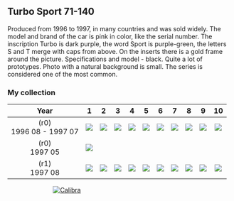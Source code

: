 ## Turbo Sport 71-140

Produced from 1996 to 1997, in many countries and was sold widely. The model and brand of the car is pink in color, like
the serial number. The inscription Turbo is dark purple, the word Sport is purple-green, the letters S and T merge with
caps from above. On the inserts there is a gold frame around the picture. Specifications and model - black. Quite a lot
of prototypes. Photo with a natural background is small. The series is considered one of the most common.

### My collection

|            Year            |                                                                                                                     1                                                                                                                      |                                                                                                                     2                                                                                                                      |                                                                                                                     3                                                                                                                      |                                                                                                                     4                                                                                                                      |                                                                                                                     5                                                                                                                      |                                                                                                                     6                                                                                                                      |                                                                                                                     7                                                                                                                      |                                                                                                                     8                                                                                                                      |                                                                                                                     9                                                                                                                      |                                                                                                                      10                                                                                                                      |
|:--------------------------:|:------------------------------------------------------------------------------------------------------------------------------------------------------------------------------------------------------------------------------------------:|:------------------------------------------------------------------------------------------------------------------------------------------------------------------------------------------------------------------------------------------:|:------------------------------------------------------------------------------------------------------------------------------------------------------------------------------------------------------------------------------------------:|:------------------------------------------------------------------------------------------------------------------------------------------------------------------------------------------------------------------------------------------:|:------------------------------------------------------------------------------------------------------------------------------------------------------------------------------------------------------------------------------------------:|:------------------------------------------------------------------------------------------------------------------------------------------------------------------------------------------------------------------------------------------:|:------------------------------------------------------------------------------------------------------------------------------------------------------------------------------------------------------------------------------------------:|:------------------------------------------------------------------------------------------------------------------------------------------------------------------------------------------------------------------------------------------:|:------------------------------------------------------------------------------------------------------------------------------------------------------------------------------------------------------------------------------------------:|:--------------------------------------------------------------------------------------------------------------------------------------------------------------------------------------------------------------------------------------------:|
| (r0)<br/>1996 08 - 1997 07 | [<img src='thumbnails/outer/(r0)+1996_08_-_1997_07.1.4.png'>](https://raw.githubusercontent.com/vlegchilkin/collection/72ea4904c00de34bffa663b01aea77c22424e4cb/gum_wrappers/kent/turbo/sport/71-140/outer/(r0)+1996_08_-_1997_07.1.4.png) | [<img src='thumbnails/outer/(r0)+1996_08_-_1997_07.2.4.png'>](https://raw.githubusercontent.com/vlegchilkin/collection/72ea4904c00de34bffa663b01aea77c22424e4cb/gum_wrappers/kent/turbo/sport/71-140/outer/(r0)+1996_08_-_1997_07.2.4.png) | [<img src='thumbnails/outer/(r0)+1996_08_-_1997_07.3.5.png'>](https://raw.githubusercontent.com/vlegchilkin/collection/72ea4904c00de34bffa663b01aea77c22424e4cb/gum_wrappers/kent/turbo/sport/71-140/outer/(r0)+1996_08_-_1997_07.3.5.png) | [<img src='thumbnails/outer/(r0)+1996_08_-_1997_07.4.5.png'>](https://raw.githubusercontent.com/vlegchilkin/collection/72ea4904c00de34bffa663b01aea77c22424e4cb/gum_wrappers/kent/turbo/sport/71-140/outer/(r0)+1996_08_-_1997_07.4.5.png) | [<img src='thumbnails/outer/(r0)+1996_08_-_1997_07.5.5.png'>](https://raw.githubusercontent.com/vlegchilkin/collection/72ea4904c00de34bffa663b01aea77c22424e4cb/gum_wrappers/kent/turbo/sport/71-140/outer/(r0)+1996_08_-_1997_07.5.5.png) | [<img src='thumbnails/outer/(r0)+1996_08_-_1997_07.6.5.png'>](https://raw.githubusercontent.com/vlegchilkin/collection/72ea4904c00de34bffa663b01aea77c22424e4cb/gum_wrappers/kent/turbo/sport/71-140/outer/(r0)+1996_08_-_1997_07.6.5.png) | [<img src='thumbnails/outer/(r0)+1996_08_-_1997_07.7.4.png'>](https://raw.githubusercontent.com/vlegchilkin/collection/72ea4904c00de34bffa663b01aea77c22424e4cb/gum_wrappers/kent/turbo/sport/71-140/outer/(r0)+1996_08_-_1997_07.7.4.png) | [<img src='thumbnails/outer/(r0)+1996_08_-_1997_07.8.0.png'>](https://raw.githubusercontent.com/vlegchilkin/collection/72ea4904c00de34bffa663b01aea77c22424e4cb/gum_wrappers/kent/turbo/sport/71-140/outer/(r0)+1996_08_-_1997_07.8.0.png) | [<img src='thumbnails/outer/(r0)+1996_08_-_1997_07.9.5.png'>](https://raw.githubusercontent.com/vlegchilkin/collection/72ea4904c00de34bffa663b01aea77c22424e4cb/gum_wrappers/kent/turbo/sport/71-140/outer/(r0)+1996_08_-_1997_07.9.5.png) | [<img src='thumbnails/outer/(r0)+1996_08_-_1997_07.10.5.png'>](https://raw.githubusercontent.com/vlegchilkin/collection/72ea4904c00de34bffa663b01aea77c22424e4cb/gum_wrappers/kent/turbo/sport/71-140/outer/(r0)+1996_08_-_1997_07.10.5.png) |
|      (r0)<br/>1997 05      |           [<img src='thumbnails/outer/(r0)+1997_05.7.5.png'>](https://raw.githubusercontent.com/vlegchilkin/collection/72ea4904c00de34bffa663b01aea77c22424e4cb/gum_wrappers/kent/turbo/sport/71-140/outer/(r0)+1997_05.7.5.png)           |
|      (r1)<br/>1997 08      |           [<img src='thumbnails/outer/(r1)+1997_08.1.0.png'>](https://raw.githubusercontent.com/vlegchilkin/collection/72ea4904c00de34bffa663b01aea77c22424e4cb/gum_wrappers/kent/turbo/sport/71-140/outer/(r1)+1997_08.1.0.png)           |           [<img src='thumbnails/outer/(r1)+1997_08.2.0.png'>](https://raw.githubusercontent.com/vlegchilkin/collection/72ea4904c00de34bffa663b01aea77c22424e4cb/gum_wrappers/kent/turbo/sport/71-140/outer/(r1)+1997_08.2.0.png)           |           [<img src='thumbnails/outer/(r1)+1997_08.3.0.png'>](https://raw.githubusercontent.com/vlegchilkin/collection/72ea4904c00de34bffa663b01aea77c22424e4cb/gum_wrappers/kent/turbo/sport/71-140/outer/(r1)+1997_08.3.0.png)           |           [<img src='thumbnails/outer/(r1)+1997_08.4.0.png'>](https://raw.githubusercontent.com/vlegchilkin/collection/72ea4904c00de34bffa663b01aea77c22424e4cb/gum_wrappers/kent/turbo/sport/71-140/outer/(r1)+1997_08.4.0.png)           |           [<img src='thumbnails/outer/(r1)+1997_08.5.0.png'>](https://raw.githubusercontent.com/vlegchilkin/collection/72ea4904c00de34bffa663b01aea77c22424e4cb/gum_wrappers/kent/turbo/sport/71-140/outer/(r1)+1997_08.5.0.png)           |           [<img src='thumbnails/outer/(r1)+1997_08.6.0.png'>](https://raw.githubusercontent.com/vlegchilkin/collection/72ea4904c00de34bffa663b01aea77c22424e4cb/gum_wrappers/kent/turbo/sport/71-140/outer/(r1)+1997_08.6.0.png)           |           [<img src='thumbnails/outer/(r1)+1997_08.7.0.png'>](https://raw.githubusercontent.com/vlegchilkin/collection/72ea4904c00de34bffa663b01aea77c22424e4cb/gum_wrappers/kent/turbo/sport/71-140/outer/(r1)+1997_08.7.0.png)           |           [<img src='thumbnails/outer/(r1)+1997_08.8.5.png'>](https://raw.githubusercontent.com/vlegchilkin/collection/72ea4904c00de34bffa663b01aea77c22424e4cb/gum_wrappers/kent/turbo/sport/71-140/outer/(r1)+1997_08.8.5.png)           |           [<img src='thumbnails/outer/(r1)+1997_08.9.0.png'>](https://raw.githubusercontent.com/vlegchilkin/collection/72ea4904c00de34bffa663b01aea77c22424e4cb/gum_wrappers/kent/turbo/sport/71-140/outer/(r1)+1997_08.9.0.png)           |           [<img src='thumbnails/outer/(r1)+1997_08.10.0.png'>](https://raw.githubusercontent.com/vlegchilkin/collection/72ea4904c00de34bffa663b01aea77c22424e4cb/gum_wrappers/kent/turbo/sport/71-140/outer/(r1)+1997_08.10.0.png)           |

<span style="display: inline-block;">
	<a href='https://raw.githubusercontent.com/vlegchilkin/collection/8dcf5fca93007ea961b5170378d1f65d9c9fd72f/gum_wrappers/kent/turbo/sport/71-140/inner/71.5.png' title=''><img src='thumbnails/inner/71.5.png' alt=''></a>
</span>
<span style="display: inline-block;">
	<a href='https://raw.githubusercontent.com/vlegchilkin/collection/8dcf5fca93007ea961b5170378d1f65d9c9fd72f/gum_wrappers/kent/turbo/sport/71-140/inner/72.5.png' title=''><img src='thumbnails/inner/72.5.png' alt=''></a>
</span>
<span style="display: inline-block;">
	<a href='https://raw.githubusercontent.com/vlegchilkin/collection/8dcf5fca93007ea961b5170378d1f65d9c9fd72f/gum_wrappers/kent/turbo/sport/71-140/inner/73.5.png' title=''><img src='thumbnails/inner/73.5.png' alt=''></a>
</span>
<span style="display: inline-block;">
	<a href='https://raw.githubusercontent.com/vlegchilkin/collection/8dcf5fca93007ea961b5170378d1f65d9c9fd72f/gum_wrappers/kent/turbo/sport/71-140/inner/74.5.png' title=''><img src='thumbnails/inner/74.5.png' alt=''></a>
</span>
<span style="display: inline-block;">
	<a href='https://raw.githubusercontent.com/vlegchilkin/collection/8dcf5fca93007ea961b5170378d1f65d9c9fd72f/gum_wrappers/kent/turbo/sport/71-140/inner/75.5.png' title=''><img src='thumbnails/inner/75.5.png' alt=''></a>
</span>
<span style="display: inline-block;">
	<a href='https://raw.githubusercontent.com/vlegchilkin/collection/8dcf5fca93007ea961b5170378d1f65d9c9fd72f/gum_wrappers/kent/turbo/sport/71-140/inner/76.5.png' title=''><img src='thumbnails/inner/76.5.png' alt=''></a>
</span>
<span style="display: inline-block;">
	<a href='https://raw.githubusercontent.com/vlegchilkin/collection/8dcf5fca93007ea961b5170378d1f65d9c9fd72f/gum_wrappers/kent/turbo/sport/71-140/inner/77.4.png' title=''><img src='thumbnails/inner/77.4.png' alt=''></a>
</span>
<span style="display: inline-block;">
	<a href='https://raw.githubusercontent.com/vlegchilkin/collection/8dcf5fca93007ea961b5170378d1f65d9c9fd72f/gum_wrappers/kent/turbo/sport/71-140/inner/78.5.png' title=''><img src='thumbnails/inner/78.5.png' alt=''></a>
</span>
<span style="display: inline-block;">
	<a href='https://raw.githubusercontent.com/vlegchilkin/collection/8dcf5fca93007ea961b5170378d1f65d9c9fd72f/gum_wrappers/kent/turbo/sport/71-140/inner/79.5.png' title=''><img src='thumbnails/inner/79.5.png' alt=''></a>
</span>
<span style="display: inline-block;">
	<a href='https://raw.githubusercontent.com/vlegchilkin/collection/8dcf5fca93007ea961b5170378d1f65d9c9fd72f/gum_wrappers/kent/turbo/sport/71-140/inner/80.5.png' title=''><img src='thumbnails/inner/80.5.png' alt=''></a>
</span>
<span style="display: inline-block;">
	<a href='https://raw.githubusercontent.com/vlegchilkin/collection/8dcf5fca93007ea961b5170378d1f65d9c9fd72f/gum_wrappers/kent/turbo/sport/71-140/inner/81.4.png' title=''><img src='thumbnails/inner/81.4.png' alt=''></a>
</span>
<span style="display: inline-block;">
	<a href='https://raw.githubusercontent.com/vlegchilkin/collection/8dcf5fca93007ea961b5170378d1f65d9c9fd72f/gum_wrappers/kent/turbo/sport/71-140/inner/82.5.png' title=''><img src='thumbnails/inner/82.5.png' alt=''></a>
</span>
<span style="display: inline-block;">
	<a href='https://raw.githubusercontent.com/vlegchilkin/collection/8dcf5fca93007ea961b5170378d1f65d9c9fd72f/gum_wrappers/kent/turbo/sport/71-140/inner/83.4.png' title=''><img src='thumbnails/inner/83.4.png' alt=''></a>
</span>
<span style="display: inline-block;">
	<a href='https://raw.githubusercontent.com/vlegchilkin/collection/8dcf5fca93007ea961b5170378d1f65d9c9fd72f/gum_wrappers/kent/turbo/sport/71-140/inner/84.5.png' title=''><img src='thumbnails/inner/84.5.png' alt=''></a>
</span>
<span style="display: inline-block;">
	<a href='https://raw.githubusercontent.com/vlegchilkin/collection/8dcf5fca93007ea961b5170378d1f65d9c9fd72f/gum_wrappers/kent/turbo/sport/71-140/inner/85.5.png' title=''><img src='thumbnails/inner/85.5.png' alt=''></a>
</span>
<span style="display: inline-block;">
	<a href='https://raw.githubusercontent.com/vlegchilkin/collection/8dcf5fca93007ea961b5170378d1f65d9c9fd72f/gum_wrappers/kent/turbo/sport/71-140/inner/86.5.png' title=''><img src='thumbnails/inner/86.5.png' alt=''></a>
</span>
<span style="display: inline-block;">
	<a href='https://raw.githubusercontent.com/vlegchilkin/collection/8dcf5fca93007ea961b5170378d1f65d9c9fd72f/gum_wrappers/kent/turbo/sport/71-140/inner/87.4.png' title=''><img src='thumbnails/inner/87.4.png' alt=''></a>
</span>
<span style="display: inline-block;">
	<a href='https://raw.githubusercontent.com/vlegchilkin/collection/8dcf5fca93007ea961b5170378d1f65d9c9fd72f/gum_wrappers/kent/turbo/sport/71-140/inner/88.5.png' title=''><img src='thumbnails/inner/88.5.png' alt=''></a>
</span>
<span style="display: inline-block;">
	<a href='https://raw.githubusercontent.com/vlegchilkin/collection/8dcf5fca93007ea961b5170378d1f65d9c9fd72f/gum_wrappers/kent/turbo/sport/71-140/inner/89.5.png' title=''><img src='thumbnails/inner/89.5.png' alt=''></a>
</span>
<span style="display: inline-block;">
	<a href='https://raw.githubusercontent.com/vlegchilkin/collection/8dcf5fca93007ea961b5170378d1f65d9c9fd72f/gum_wrappers/kent/turbo/sport/71-140/inner/90.3.png' title=''><img src='thumbnails/inner/90.3.png' alt=''></a>
</span>
<span style="display: inline-block;">
	<a href='https://raw.githubusercontent.com/vlegchilkin/collection/8dcf5fca93007ea961b5170378d1f65d9c9fd72f/gum_wrappers/kent/turbo/sport/71-140/inner/91.5.png' title=''><img src='thumbnails/inner/91.5.png' alt=''></a>
</span>
<span style="display: inline-block;">
	<a href='https://raw.githubusercontent.com/vlegchilkin/collection/8dcf5fca93007ea961b5170378d1f65d9c9fd72f/gum_wrappers/kent/turbo/sport/71-140/inner/92.4.png' title=''><img src='thumbnails/inner/92.4.png' alt=''></a>
</span>
<span style="display: inline-block;">
	<a href='https://raw.githubusercontent.com/vlegchilkin/collection/8dcf5fca93007ea961b5170378d1f65d9c9fd72f/gum_wrappers/kent/turbo/sport/71-140/inner/93.5.png' title=''><img src='thumbnails/inner/93.5.png' alt=''></a>
</span>
<span style="display: inline-block;">
	<a href='https://raw.githubusercontent.com/vlegchilkin/collection/8dcf5fca93007ea961b5170378d1f65d9c9fd72f/gum_wrappers/kent/turbo/sport/71-140/inner/94.4.png' title=''><img src='thumbnails/inner/94.4.png' alt=''></a>
</span>
<span style="display: inline-block;">
	<a href='https://raw.githubusercontent.com/vlegchilkin/collection/8dcf5fca93007ea961b5170378d1f65d9c9fd72f/gum_wrappers/kent/turbo/sport/71-140/inner/95.5.png' title=''><img src='thumbnails/inner/95.5.png' alt=''></a>
</span>
<span style="display: inline-block;">
	<a href='https://raw.githubusercontent.com/vlegchilkin/collection/8dcf5fca93007ea961b5170378d1f65d9c9fd72f/gum_wrappers/kent/turbo/sport/71-140/inner/96.4.png' title=''><img src='thumbnails/inner/96.4.png' alt=''></a>
	<a href='https://raw.githubusercontent.com/vlegchilkin/collection/8dcf5fca93007ea961b5170378d1f65d9c9fd72f/gum_wrappers/kent/turbo/sport/71-140/inner/96.calibra.4.png' title='Calibra'><img src='thumbnails/inner/96.calibra.4.png' alt='Calibra'></a>
</span>
<span style="display: inline-block;">
	<a href='https://raw.githubusercontent.com/vlegchilkin/collection/8dcf5fca93007ea961b5170378d1f65d9c9fd72f/gum_wrappers/kent/turbo/sport/71-140/inner/97.5.png' title=''><img src='thumbnails/inner/97.5.png' alt=''></a>
</span>
<span style="display: inline-block;">
	<a href='https://raw.githubusercontent.com/vlegchilkin/collection/8dcf5fca93007ea961b5170378d1f65d9c9fd72f/gum_wrappers/kent/turbo/sport/71-140/inner/98.4.png' title=''><img src='thumbnails/inner/98.4.png' alt=''></a>
</span>
<span style="display: inline-block;">
	<a href='https://raw.githubusercontent.com/vlegchilkin/collection/8dcf5fca93007ea961b5170378d1f65d9c9fd72f/gum_wrappers/kent/turbo/sport/71-140/inner/99.5.png' title=''><img src='thumbnails/inner/99.5.png' alt=''></a>
</span>
<span style="display: inline-block;">
	<a href='https://raw.githubusercontent.com/vlegchilkin/collection/8dcf5fca93007ea961b5170378d1f65d9c9fd72f/gum_wrappers/kent/turbo/sport/71-140/inner/100.4.png' title=''><img src='thumbnails/inner/100.4.png' alt=''></a>
</span>
<span style="display: inline-block;">
	<a href='https://raw.githubusercontent.com/vlegchilkin/collection/8dcf5fca93007ea961b5170378d1f65d9c9fd72f/gum_wrappers/kent/turbo/sport/71-140/inner/101.5.png' title=''><img src='thumbnails/inner/101.5.png' alt=''></a>
</span>
<span style="display: inline-block;">
	<a href='https://raw.githubusercontent.com/vlegchilkin/collection/8dcf5fca93007ea961b5170378d1f65d9c9fd72f/gum_wrappers/kent/turbo/sport/71-140/inner/102.5.png' title=''><img src='thumbnails/inner/102.5.png' alt=''></a>
</span>
<span style="display: inline-block;">
	<a href='https://raw.githubusercontent.com/vlegchilkin/collection/8dcf5fca93007ea961b5170378d1f65d9c9fd72f/gum_wrappers/kent/turbo/sport/71-140/inner/103.4.png' title=''><img src='thumbnails/inner/103.4.png' alt=''></a>
</span>
<span style="display: inline-block;">
	<a href='https://raw.githubusercontent.com/vlegchilkin/collection/8dcf5fca93007ea961b5170378d1f65d9c9fd72f/gum_wrappers/kent/turbo/sport/71-140/inner/104.4.png' title=''><img src='thumbnails/inner/104.4.png' alt=''></a>
</span>
<span style="display: inline-block;">
	<a href='https://raw.githubusercontent.com/vlegchilkin/collection/8dcf5fca93007ea961b5170378d1f65d9c9fd72f/gum_wrappers/kent/turbo/sport/71-140/inner/105.5.png' title=''><img src='thumbnails/inner/105.5.png' alt=''></a>
</span>
<span style="display: inline-block;">
	<a href='https://raw.githubusercontent.com/vlegchilkin/collection/8dcf5fca93007ea961b5170378d1f65d9c9fd72f/gum_wrappers/kent/turbo/sport/71-140/inner/106.5.png' title=''><img src='thumbnails/inner/106.5.png' alt=''></a>
</span>
<span style="display: inline-block;">
	<a href='https://raw.githubusercontent.com/vlegchilkin/collection/8dcf5fca93007ea961b5170378d1f65d9c9fd72f/gum_wrappers/kent/turbo/sport/71-140/inner/107.4.png' title=''><img src='thumbnails/inner/107.4.png' alt=''></a>
</span>
<span style="display: inline-block;">
	<a href='https://raw.githubusercontent.com/vlegchilkin/collection/8dcf5fca93007ea961b5170378d1f65d9c9fd72f/gum_wrappers/kent/turbo/sport/71-140/inner/108.5.png' title=''><img src='thumbnails/inner/108.5.png' alt=''></a>
</span>
<span style="display: inline-block;">
	<a href='https://raw.githubusercontent.com/vlegchilkin/collection/8dcf5fca93007ea961b5170378d1f65d9c9fd72f/gum_wrappers/kent/turbo/sport/71-140/inner/109.5.png' title=''><img src='thumbnails/inner/109.5.png' alt=''></a>
</span>
<span style="display: inline-block;">
	<a href='https://raw.githubusercontent.com/vlegchilkin/collection/8dcf5fca93007ea961b5170378d1f65d9c9fd72f/gum_wrappers/kent/turbo/sport/71-140/inner/110.3.png' title=''><img src='thumbnails/inner/110.3.png' alt=''></a>
</span>
<span style="display: inline-block;">
	<a href='https://raw.githubusercontent.com/vlegchilkin/collection/8dcf5fca93007ea961b5170378d1f65d9c9fd72f/gum_wrappers/kent/turbo/sport/71-140/inner/111.5.png' title=''><img src='thumbnails/inner/111.5.png' alt=''></a>
</span>
<span style="display: inline-block;">
	<a href='https://raw.githubusercontent.com/vlegchilkin/collection/8dcf5fca93007ea961b5170378d1f65d9c9fd72f/gum_wrappers/kent/turbo/sport/71-140/inner/112.3.png' title=''><img src='thumbnails/inner/112.3.png' alt=''></a>
</span>
<span style="display: inline-block;">
	<a href='https://raw.githubusercontent.com/vlegchilkin/collection/8dcf5fca93007ea961b5170378d1f65d9c9fd72f/gum_wrappers/kent/turbo/sport/71-140/inner/113.5.png' title=''><img src='thumbnails/inner/113.5.png' alt=''></a>
</span>
<span style="display: inline-block;">
	<a href='https://raw.githubusercontent.com/vlegchilkin/collection/8dcf5fca93007ea961b5170378d1f65d9c9fd72f/gum_wrappers/kent/turbo/sport/71-140/inner/114.3.png' title=''><img src='thumbnails/inner/114.3.png' alt=''></a>
</span>
<span style="display: inline-block;">
	<a href='https://raw.githubusercontent.com/vlegchilkin/collection/8dcf5fca93007ea961b5170378d1f65d9c9fd72f/gum_wrappers/kent/turbo/sport/71-140/inner/115.5.png' title=''><img src='thumbnails/inner/115.5.png' alt=''></a>
</span>
<span style="display: inline-block;">
	<a href='https://raw.githubusercontent.com/vlegchilkin/collection/8dcf5fca93007ea961b5170378d1f65d9c9fd72f/gum_wrappers/kent/turbo/sport/71-140/inner/116.4.png' title=''><img src='thumbnails/inner/116.4.png' alt=''></a>
</span>
<span style="display: inline-block;">
	<a href='https://raw.githubusercontent.com/vlegchilkin/collection/8dcf5fca93007ea961b5170378d1f65d9c9fd72f/gum_wrappers/kent/turbo/sport/71-140/inner/117.4.png' title=''><img src='thumbnails/inner/117.4.png' alt=''></a>
</span>
<span style="display: inline-block;">
	<a href='https://raw.githubusercontent.com/vlegchilkin/collection/8dcf5fca93007ea961b5170378d1f65d9c9fd72f/gum_wrappers/kent/turbo/sport/71-140/inner/118.4.png' title=''><img src='thumbnails/inner/118.4.png' alt=''></a>
</span>
<span style="display: inline-block;">
	<a href='https://raw.githubusercontent.com/vlegchilkin/collection/8dcf5fca93007ea961b5170378d1f65d9c9fd72f/gum_wrappers/kent/turbo/sport/71-140/inner/119.4.png' title=''><img src='thumbnails/inner/119.4.png' alt=''></a>
</span>
<span style="display: inline-block;">
	<a href='https://raw.githubusercontent.com/vlegchilkin/collection/8dcf5fca93007ea961b5170378d1f65d9c9fd72f/gum_wrappers/kent/turbo/sport/71-140/inner/120.5.png' title=''><img src='thumbnails/inner/120.5.png' alt=''></a>
</span>
<span style="display: inline-block;">
	<a href='https://raw.githubusercontent.com/vlegchilkin/collection/8dcf5fca93007ea961b5170378d1f65d9c9fd72f/gum_wrappers/kent/turbo/sport/71-140/inner/121.5.png' title=''><img src='thumbnails/inner/121.5.png' alt=''></a>
</span>
<span style="display: inline-block;">
	<a href='https://raw.githubusercontent.com/vlegchilkin/collection/8dcf5fca93007ea961b5170378d1f65d9c9fd72f/gum_wrappers/kent/turbo/sport/71-140/inner/122.4.png' title=''><img src='thumbnails/inner/122.4.png' alt=''></a>
</span>
<span style="display: inline-block;">
	<a href='https://raw.githubusercontent.com/vlegchilkin/collection/8dcf5fca93007ea961b5170378d1f65d9c9fd72f/gum_wrappers/kent/turbo/sport/71-140/inner/124.3.png' title=''><img src='thumbnails/inner/124.3.png' alt=''></a>
</span>
<span style="display: inline-block;">
	<a href='https://raw.githubusercontent.com/vlegchilkin/collection/8dcf5fca93007ea961b5170378d1f65d9c9fd72f/gum_wrappers/kent/turbo/sport/71-140/inner/125.5.png' title=''><img src='thumbnails/inner/125.5.png' alt=''></a>
</span>
<span style="display: inline-block;">
	<a href='https://raw.githubusercontent.com/vlegchilkin/collection/8dcf5fca93007ea961b5170378d1f65d9c9fd72f/gum_wrappers/kent/turbo/sport/71-140/inner/126.4.png' title=''><img src='thumbnails/inner/126.4.png' alt=''></a>
</span>
<span style="display: inline-block;">
	<a href='https://raw.githubusercontent.com/vlegchilkin/collection/8dcf5fca93007ea961b5170378d1f65d9c9fd72f/gum_wrappers/kent/turbo/sport/71-140/inner/127.5.png' title=''><img src='thumbnails/inner/127.5.png' alt=''></a>
</span>
<span style="display: inline-block;">
	<a href='https://raw.githubusercontent.com/vlegchilkin/collection/8dcf5fca93007ea961b5170378d1f65d9c9fd72f/gum_wrappers/kent/turbo/sport/71-140/inner/128.5.png' title=''><img src='thumbnails/inner/128.5.png' alt=''></a>
</span>
<span style="display: inline-block;">
	<a href='https://raw.githubusercontent.com/vlegchilkin/collection/8dcf5fca93007ea961b5170378d1f65d9c9fd72f/gum_wrappers/kent/turbo/sport/71-140/inner/129.4.png' title=''><img src='thumbnails/inner/129.4.png' alt=''></a>
</span>
<span style="display: inline-block;">
	<a href='https://raw.githubusercontent.com/vlegchilkin/collection/8dcf5fca93007ea961b5170378d1f65d9c9fd72f/gum_wrappers/kent/turbo/sport/71-140/inner/130.5.png' title=''><img src='thumbnails/inner/130.5.png' alt=''></a>
</span>
<span style="display: inline-block;">
	<a href='https://raw.githubusercontent.com/vlegchilkin/collection/8dcf5fca93007ea961b5170378d1f65d9c9fd72f/gum_wrappers/kent/turbo/sport/71-140/inner/131.4.png' title=''><img src='thumbnails/inner/131.4.png' alt=''></a>
</span>
<span style="display: inline-block;">
	<a href='https://raw.githubusercontent.com/vlegchilkin/collection/8dcf5fca93007ea961b5170378d1f65d9c9fd72f/gum_wrappers/kent/turbo/sport/71-140/inner/132.3.png' title=''><img src='thumbnails/inner/132.3.png' alt=''></a>
</span>
<span style="display: inline-block;">
	<a href='https://raw.githubusercontent.com/vlegchilkin/collection/8dcf5fca93007ea961b5170378d1f65d9c9fd72f/gum_wrappers/kent/turbo/sport/71-140/inner/133.4.png' title=''><img src='thumbnails/inner/133.4.png' alt=''></a>
</span>
<span style="display: inline-block;">
	<a href='https://raw.githubusercontent.com/vlegchilkin/collection/8dcf5fca93007ea961b5170378d1f65d9c9fd72f/gum_wrappers/kent/turbo/sport/71-140/inner/134.5.png' title=''><img src='thumbnails/inner/134.5.png' alt=''></a>
</span>
<span style="display: inline-block;">
	<a href='https://raw.githubusercontent.com/vlegchilkin/collection/8dcf5fca93007ea961b5170378d1f65d9c9fd72f/gum_wrappers/kent/turbo/sport/71-140/inner/135.4.png' title=''><img src='thumbnails/inner/135.4.png' alt=''></a>
</span>
<span style="display: inline-block;">
	<a href='https://raw.githubusercontent.com/vlegchilkin/collection/8dcf5fca93007ea961b5170378d1f65d9c9fd72f/gum_wrappers/kent/turbo/sport/71-140/inner/136.5.png' title=''><img src='thumbnails/inner/136.5.png' alt=''></a>
</span>
<span style="display: inline-block;">
	<a href='https://raw.githubusercontent.com/vlegchilkin/collection/8dcf5fca93007ea961b5170378d1f65d9c9fd72f/gum_wrappers/kent/turbo/sport/71-140/inner/137.5.png' title=''><img src='thumbnails/inner/137.5.png' alt=''></a>
</span>
<span style="display: inline-block;">
	<a href='https://raw.githubusercontent.com/vlegchilkin/collection/8dcf5fca93007ea961b5170378d1f65d9c9fd72f/gum_wrappers/kent/turbo/sport/71-140/inner/138.5.png' title=''><img src='thumbnails/inner/138.5.png' alt=''></a>
</span>
<span style="display: inline-block;">
	<a href='https://raw.githubusercontent.com/vlegchilkin/collection/8dcf5fca93007ea961b5170378d1f65d9c9fd72f/gum_wrappers/kent/turbo/sport/71-140/inner/139.4.png' title=''><img src='thumbnails/inner/139.4.png' alt=''></a>
</span>
<span style="display: inline-block;">
	<a href='https://raw.githubusercontent.com/vlegchilkin/collection/8dcf5fca93007ea961b5170378d1f65d9c9fd72f/gum_wrappers/kent/turbo/sport/71-140/inner/140.5.png' title=''><img src='thumbnails/inner/140.5.png' alt=''></a>
</span>

